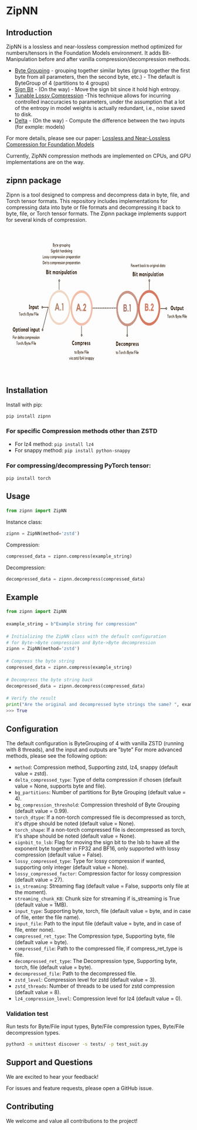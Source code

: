 # ZipNN

## Introduction

ZipNN is a lossless and near-lossless compression method optimized for numbers/tensors in the Foundation Models environment. 
It adds Bit-Manipulation before and after vanilla compression/decompression methods.

 - [Byte Grouping](./docs/BITMANIPULATION.md#byte-grouping) - grouping together similar bytes (group together the first byte from all parameters, then the second byte, etc.) - The default is ByteGroup of 4 (partitions to 4 groups)
 - [Sign Bit](./docs/BITMANIPULATION.md#signbit-handeling) -  (On the way) - Move the sign bit since it hold high entropy. 
 - [Tunable Lossy Compression](./docs/BITMANIPULATION.md#tunable-lossy-compression) -This technique allows for incurring controlled inaccuracies to parameters, under the assumption that a lot of the entropy in model weights is actually redundant, i.e., noise saved to disk.
 - [Delta](./docs/BITMANIPULATION.md#delta-compression) - (On the way) - Compute the difference between the two inputs (for exmple: models)

For more details, please see our paper: [Lossless and Near-Lossless Compression for Foundation Models](https://arxiv.org/pdf/2404.15198)

Currently, ZipNN compression methods are implemented on CPUs, and GPU implementations are on the way. 

## zipnn package

Zipnn is a tool designed to compress and decompress data in byte, file, and Torch tensor formats. This repository includes implementations for compressing data into byte or file formats and decompressing it back to byte, file, or Torch tensor formats. The Zipnn package implements support for several kinds of compression.

<p align="center">
  <img src="./images/updated_flow.png" alt="Flow Image" width="800" height="400" style="display: block; margin: 0 auto;">
</p>


## Installation

Install with pip:

```sh
pip install zipnn
```

### For specific Compression methods other than ZSTD

* For lz4 method: ```pip install lz4```
* For snappy method: ```pip install python-snappy```


### For compressing/decompressing PyTorch tensor:

```
pip install torch
```

## Usage

```python
from zipnn import ZipNN
```

Instance class:

```python
zipnn = ZipNN(method='zstd')
```

Compression:

```python
compressed_data = zipnn.compress(example_string)
```

Decompression:

```python
decompressed_data = zipnn.decompress(compressed_data)
```

## Example

```python
from zipnn import ZipNN

example_string = b"Example string for compression"

# Initializing the ZipNN class with the default configuration
# for Byte->Byte compression and Byte->Byte decompression
zipnn = ZipNN(method='zstd')

# Compress the byte string
compressed_data = zipnn.compress(example_string)

# Decompress the byte string back
decompressed_data = zipnn.decompress(compressed_data)

# Verify the result
print("Are the original and decompressed byte strings the same? ", example_string == decompressed_data)
>>> True

```

## Configuration

The default configuration is ByteGrouping of 4 with vanilla ZSTD (running with 8 threads), and the input and outputs are "byte"
For more advanced methods, please see the following option:

* ```method```: Compression method, Supporting zstd, lz4, snappy (default value = zstd).
* ```delta_compressed_type```: Type of delta compression if chosen (default value = None, supports byte and file).
* ```bg_partitions```: Number of partitions for Byte Grouping (default value = 4).
* ```bg_compression_threshold```: Compression threshold of Byte Grouping (default value = 0.99).
* ```torch_dtype```: If a non-torch compressed file is decompressed as torch, it's dtype should be noted (default value = None).
* ```torch_shape```: If a non-torch compressed file is decompressed as torch, it's shape should be noted (default value = None).
* ```signbit_to_lsb```: Flag for moving the sign bit to the lsb to have all the exponent byte together in FP32 and BF16, only supported with lossy compression (default value = False).
* ```lossy_compressed_type```: Type for lossy compression if wanted, supporting only integer (default value = None).
* ```lossy_compressed_factor```: Compression factor for lossy compression (default value = 27).
* ```is_streaming```: Streaming flag (default value = False, supports only file at the moment).
* ```streaming_chunk_KB```: Chunk size for streaming if is_streaming is True (default value = 1MB).
* ```input_type```: Supporting byte, torch, file (default value = byte, and in case of file, enter the file name).
* ```input_file```: Path to the input file (default value = byte, and in case of file, enter none).
* ```compressed_ret_type```: The Compression type, Supporting byte, file (default value = byte).
* ```compressed_file```: Path to the compressed file, if compress_ret_type is file.
* ```decompressed_ret_type```: The Decompression type, Supporting byte, torch, file (default value = byte).
* ```decompressed_file```: Path to the decompressed file.
* ```zstd_level```: Compression level for zstd (default value = 3).
* ```zstd_threads```: Number of threads to be used for zstd compression (default value = 8).
* ```lz4_compression_level```: Compression level for lz4 (default value = 0).


### Validation test

Run tests for Byte/File input types, Byte/File compression types, Byte/File decompression types.


```sh
python3 -m unittest discover -s tests/ -p test_suit.py
```

## Support and Questions
We are excited to hear your feedback!

For issues and feature requests, please open a GitHub issue.

## Contributing
We welcome and value all contributions to the project!

